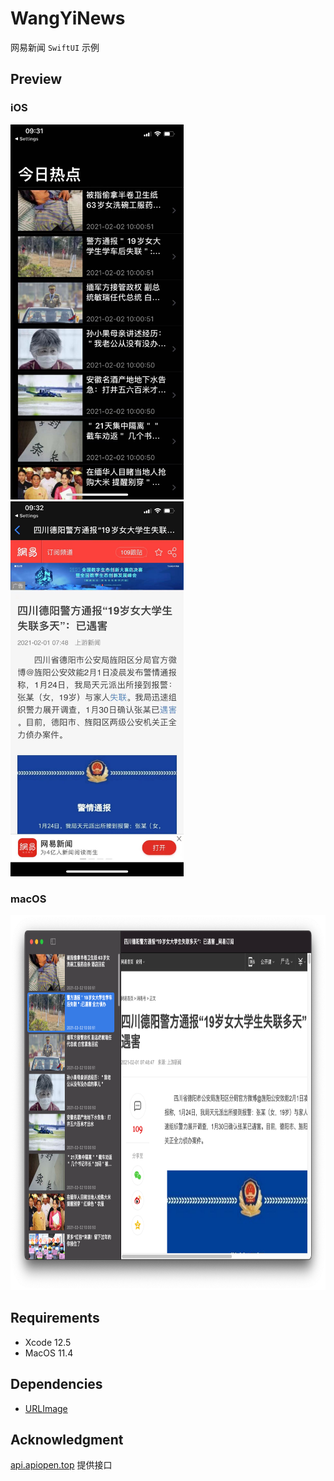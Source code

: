 #  WangYiNews

网易新闻 `SwiftUI` 示例

## Preview

### iOS
<img src="./previews/iOS_1.jpeg"  height="600">
<img src="./previews/iOS_2.jpeg"  height="600">

### macOS
<img src="./previews/macOS.png"  height="600">

## Requirements

* Xcode 12.5
* MacOS 11.4

## Dependencies

* [URLImage](https://github.com/dmytro-anokhin/url-image)

## Acknowledgment
[api.apiopen.top](https://api.apiopen.top/api.html#4c502eec73ce429fb1c4a7f519360d24) 提供接口
